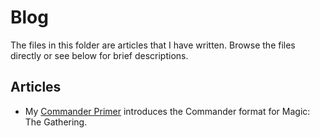 # Blog

The files in this folder are articles that I have written. Browse the files directly or see below for brief descriptions.

## Articles

- My [Commander Primer](commander-primer/) introduces the Commander format for Magic: The Gathering.
